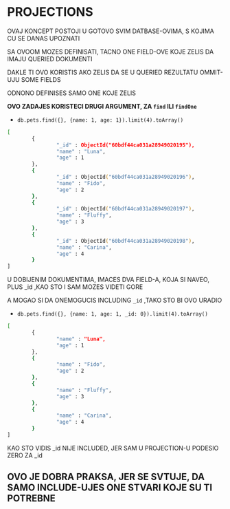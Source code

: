 # PROJECTIONS

OVAJ KONCEPT POSTOJI U GOTOVO SVIM DATBASE-OVIMA, S KOJIMA CU SE DANAS UPOZNATI

SA OVOOM MOZES DEFINISATI, TACNO ONE FIELD-OVE KOJE ZELIS DA IMAJU QUERIED DOKUMENTI

DAKLE TI OVO KORISTIS AKO ZELIS DA SE U QUERIED REZULTATU OMMIT-UJU SOME FIELDS

ODNONO DEFINISES SAMO ONE KOJE ZELIS

**OVO ZADAJES KORISTECI DRUGI ARGUMENT, ZA `find` ILI `findOne`**

- `db.pets.find({}, {name: 1, age: 1}).limit(4).toArray()`

```zsh
[
        {
                "_id" : ObjectId("60bdf44ca031a28949020195"),
                "name" : "Luna",
                "age" : 1
        },
        {
                "_id" : ObjectId("60bdf44ca031a28949020196"),
                "name" : "Fido",
                "age" : 2
        },
        {
                "_id" : ObjectId("60bdf44ca031a28949020197"),
                "name" : "Fluffy",
                "age" : 3
        },
        {
                "_id" : ObjectId("60bdf44ca031a28949020198"),
                "name" : "Carina",
                "age" : 4
        }
]
```

U DOBIJENIM DOKUMENTIMA, IMACES DVA FIELD-A, KOJA SI NAVEO, PLUS _id ,KAO STO I SAM MOZES VIDETI GORE

A MOGAO SI DA ONEMOGUCIS INCLUDING `_id` ,TAKO STO BI OVO URADIO

- `db.pets.find({}, {name: 1, age: 1, _id: 0}).limit(4).toArray()`

```zsh
[
        {
                "name" : "Luna",
                "age" : 1
        },
        {
                "name" : "Fido",
                "age" : 2
        },
        {
                "name" : "Fluffy",
                "age" : 3
        },
        {
                "name" : "Carina",
                "age" : 4
        }
]
```

KAO STO VIDIS _id NIJE INCLUDED, JER SAM U PROJECTION-U PODESIO ZERO ZA _id

## OVO JE DOBRA PRAKSA, JER SE SVTUJE, DA SAMO INCLUDE-UJES ONE STVARI KOJE SU TI POTREBNE



